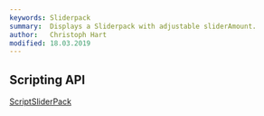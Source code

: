 ```yaml
---
keywords: Sliderpack
summary:  Displays a Sliderpack with adjustable sliderAmount.
author:   Christoph Hart
modified: 18.03.2019
---
```


## Scripting API
[ScriptSliderPack](/scripting/scripting-api/scriptsliderpack)